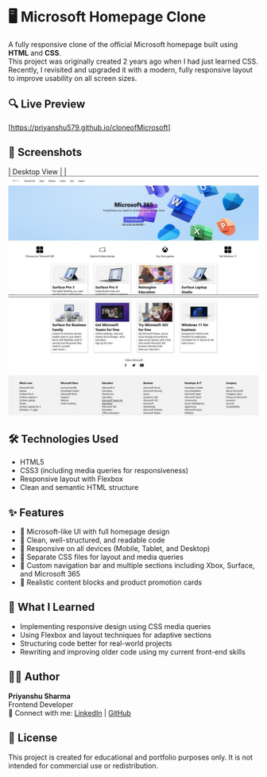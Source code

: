 # 🖥️ Microsoft Homepage Clone

A fully responsive clone of the official Microsoft homepage built using **HTML** and **CSS**.  
This project was originally created 2 years ago when I had just learned CSS. Recently, I revisited and upgraded it with a modern, fully responsive layout to improve usability on all screen sizes.

## 🔍 Live Preview

[https://priyanshu579.github.io/cloneofMicrosoft]

## 📸 Screenshots

| Desktop View |
| ![Desktop](Capture.JPG)
![Desktop](Capture2.JPG)

## 🛠️ Technologies Used

- HTML5
- CSS3 (including media queries for responsiveness)
- Responsive layout with Flexbox
- Clean and semantic HTML structure

## ✨ Features

- 🔹 Microsoft-like UI with full homepage design
- 🔹 Clean, well-structured, and readable code
- 🔹 Responsive on all devices (Mobile, Tablet, and Desktop)
- 🔹 Separate CSS files for layout and media queries
- 🔹 Custom navigation bar and multiple sections including Xbox, Surface, and Microsoft 365
- 🔹 Realistic content blocks and product promotion cards

## 🧠 What I Learned

- Implementing responsive design using CSS media queries
- Using Flexbox and layout techniques for adaptive sections
- Structuring code better for real-world projects
- Rewriting and improving older code using my current front-end skills

## 🙋‍♂️ Author

**Priyanshu Sharma**  
Frontend Developer  
📧 Connect with me: [LinkedIn](https://www.linkedin.com/in/priyanshu-sharma-123408251) | [GitHub](https://github.com/Priyanshu579)

## 📜 License

This project is created for educational and portfolio purposes only. It is not intended for commercial use or redistribution.
